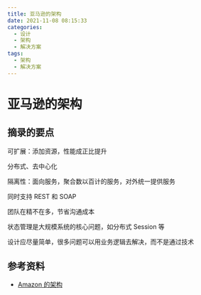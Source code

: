```yaml
---
title: 亚马逊的架构
date: 2021-11-08 08:15:33
categories:
  - 设计
  - 架构
  - 解决方案
tags:
  - 架构
  - 解决方案
---
```


# 亚马逊的架构

## 摘录的要点

可扩展：添加资源，性能成正比提升

分布式、去中心化

隔离性：面向服务，聚合数以百计的服务，对外统一提供服务

同时支持 REST 和 SOAP

团队在精不在多，节省沟通成本

状态管理是大规模系统的核心问题，如分布式 Session 等

设计应尽量简单，很多问题可以用业务逻辑去解决，而不是通过技术

## 参考资料

- [Amazon 的架构](http://highscalability.com/amazon-architecture)